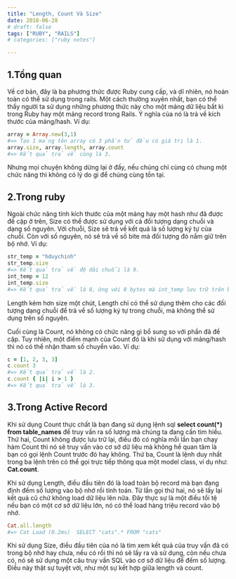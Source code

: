 ```yaml
---
title: "Length, Count Và Size"
date: 2018-06-28
# draft: false
tags: ["RUBY", "RAILS"]
# categories: ["ruby notes"]

---
```


## 1.Tổng quan

Về cơ bản, đây là ba phương thức được Ruby cung cấp, và dĩ nhiên, nó hoàn toàn có thể sử dụng trong rails. Một cách thường xuyên nhất, bạn có thể thấy người ta sử dụng những phương thức này cho một mảng dữ liệu bất kì trong Ruby hay một mảng record trong Rails. Ý nghĩa của nó là trả về kích thước của mảng/hash. Ví dụ:

```ruby
array = Array.new(3,1)
#=> Tạo 1 mảng tên array có 3 phần tử đều có giá trị là 1.
array.size, array.length, array.count
#=> Kết quả trả về cùng là 3.
```

Nhưng mọi chuyện không dừng lại ở đấy, nếu chúng chỉ cùng có chung một chức năng thì không có lý do gì để chúng cùng tồn tại.

## 2.Trong ruby

Ngoài chức năng tính kích thước của một mảng hay một hash như đã được đề cập ở trên, Size có thể được sử dụng với cả đối tượng dạng chuỗi và dạng số nguyên.
Với chuỗi, Size sẽ trả về kết quả là số lượng ký tự của chuỗi. Còn với số nguyên, nó sẽ trả về số bite mà đối tượng đó nắm giữ trên bộ nhớ. Ví dụ:

```ruby
str_temp = "hduychinh"
str_temp.size
#=> Kết quả trả về độ dài chuỗi là 9.
int_temp = 12
int_temp.size
#=> Kết quả trả về là 8, ứng với 8 bytes mà int_temp lưu trữ trên bộ nhớ.
```

Length kém hơn size một chút, Length chỉ có thể sử dụng thêm cho các đối tượng dạng chuỗi để trả về số lượng ký tự trong chuỗi, mà không thể sử dụng trên số nguyên.

Cuối cùng là Count, nó không có chức năng gì bổ sung so với phần đã đề cập. Tuy nhiên, một điểm mạnh của Count đó là khi sử dụng với mảng/hash thì nó có thể nhận tham số chuyển vào. Ví dụ:

```ruby
c = [1, 2, 3, 3]
c.count 3
#=> Kết quả trả về là 2.
c.count { |i| i > 1 }
#=> Kết quả trả về là 3.
```

## 3.Trong Active Record

Khi sử dụng Count thực chất là bạn đang sử dụng lệnh sql **select count(*) from table_names** để truy vấn ra số lượng mà chúng ta đang cần tìm hiểu. Thứ hai, Count không được lưu trữ lại, điều đó có nghĩa mỗi lần bạn chạy hàm Count thì nó sẽ truy vấn vào cơ sở dữ liệu mà không hề quan tâm là bạn có gọi lệnh Count trước đó hay không. Thứ ba, Count là lệnh duy nhất trong ba lệnh trên có thể gọi trực tiếp thông qua một model class, ví dụ như: **Cat.count**.

Khi sử dụng Length, điều đầu tiên đó là load toàn bộ record mà bạn đang định đếm số lượng vào bộ nhớ rồi tính toán. Từ lần gọi thứ hai, nó sẽ lấy lại kết quả cũ chứ không load dữ liệu lên nữa. Đây thực sự là một điều tồi tệ nếu bạn có một cơ sở dữ liệu lớn, nó có thể load hàng triệu record vào bộ nhớ.

```ruby
Cat.all.length
#=> Cat Load (0.2ms)  SELECT "cats".* FROM "cats"
```

Khi sử dụng Size, điều đầu tiên của nó là tìm xem kết quả của truy vấn đã có trong bộ nhớ hay chưa, nếu có rồi thì nó sẽ lấy ra và sử dụng, còn nếu chưa có, nó sẽ sử dụng một câu truy vấn SQL vào cơ sở dữ liệu để đếm số lượng. Điều này thật sự tuyệt vời, như một sự kết hợp giữa length và count.
